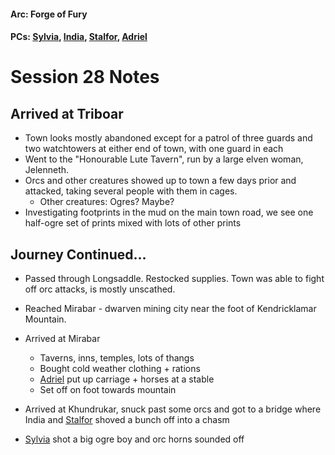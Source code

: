#### Arc: Forge of Fury
#### PCs: [Sylvia](PCs/Past/Sylvia.md), [India](PCs/Current/India.md), [Stalfor](PCs/Current/Stalfor.md), [Adriel](PCs/Past/Adriel.md)

# Session 28 Notes
## Arrived at Triboar
- Town looks mostly abandoned except for a patrol of three guards and two watchtowers at either end of town, with one guard in each
- Went to the "Honourable Lute Tavern", run by a large elven woman, Jelenneth.
- Orcs and other creatures showed up to town a few days prior and attacked, taking several people with them in cages.
	- Other creatures: Ogres? Maybe?
- Investigating footprints in the mud on the main town road, we see one half-ogre set of prints mixed with lots of other prints

## Journey Continued...
- Passed through Longsaddle. Restocked supplies. Town was able to fight off orc attacks, is mostly unscathed.
- Reached Mirabar - dwarven mining city near the foot of Kendricklamar Mountain.
- Arrived at Mirabar
	- Taverns, inns, temples, lots of thangs
	- Bought cold weather clothing + rations
	- [Adriel](PCs/Past/Adriel.md) put up carriage + horses at a stable
	- Set off on foot towards mountain

- Arrived at Khundrukar, snuck past some orcs and got to a bridge where India and [Stalfor](PCs/Current/Stalfor.md) shoved a bunch off into a chasm
- [Sylvia](PCs/Past/Sylvia.md) shot a big ogre boy and orc horns sounded off